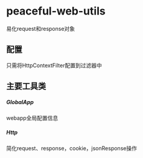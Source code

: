 peaceful-web-utils
==================

易化request和response对象

## 配置

只需将HttpContextFilter配置到过滤器中

## 主要工具类

##### GlobalApp

webapp全局配置信息

##### Http

简化request、response，cookie，jsonResponse操作


